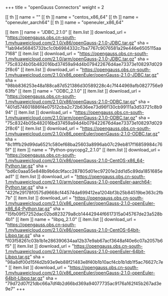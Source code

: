 +++
title = "openGauss Connectors"
weight = 2

[[ th ]]
    name = ""
[[ th ]]
    name = "centos_x86_64"
[[ th ]]
    name = "openeuler_aarch64"
[[ th ]]
    name = "openeuler_x86_64"

[[ item ]]
    name = "JDBC_2.1.0"
    [[ item.list ]]
        download_url = "https://opengauss.obs.cn-south-1.myhuaweicloud.com/2.1.0/x86/openGauss-2.1.0-JDBC.tar.gz"
        sha = "1ab94e56845732bc1c0b6984332c7ba7767c9076581a29e446e6505115aa7168"
    [[ item.list ]]
        download_url = "https://opengauss.obs.cn-south-1.myhuaweicloud.com/2.1.0/arm/openGauss-2.1.0-JDBC.tar.gz"
        sha = "75c8324b05b482016bd37459a94d4b079422676d4ae73373e108297d0292f8c6"
    [[ item.list ]]
        download_url = "https://opengauss.obs.cn-south-1.myhuaweicloud.com/2.1.0/x86_openEuler/openGauss-2.1.0-JDBC.tar.gz"
        sha = "98bb836253e48a188ca87d521386d30589228c4c7f444969afb0827756e963fb"
[[ item ]]
    name = "ODBC_2.1.0"
    [[ item.list ]]
        download_url = "https://opengauss.obs.cn-south-1.myhuaweicloud.com/2.1.0/x86/openGauss-2.1.0-ODBC.tar.gz"
        sha = "401d574601886f4e07512cba2c72b636ee73d96f130cb99111a3d53721c8b994"
    [[ item.list ]]
        download_url = "https://opengauss.obs.cn-south-1.myhuaweicloud.com/2.1.0/arm/openGauss-2.1.0-ODBC.tar.gz"
        sha = "75c8324b05b482016bd37459a94d4b079422676d4ae73373e108297d0292f8c6"
    [[ item.list ]]
        download_url = "https://opengauss.obs.cn-south-1.myhuaweicloud.com/2.1.0/x86_openEuler/openGauss-2.1.0-ODBC.tar.gz"
        sha = "8c1fffb29d99da6521c580ef68ba25603a8996ab07c29eb817f16859984c765f"
[[ item ]]
    name = "Python-psycopg2_2.1.0"
    [[ item.list ]]
        download_url = "https://opengauss.obs.cn-south-1.myhuaweicloud.com/2.1.0/x86/openGauss-2.1.0-CentOS-x86_64-Python.tar.gz"
        sha = "bd6c0aaa55e848b9b6dc9facc287805d01ec97201e2dd1d5c89da1851685ead1"
    [[ item.list ]]
        download_url = "https://opengauss.obs.cn-south-1.myhuaweicloud.com/2.1.0/arm/openGauss-2.1.0-openEuler-aarch64-Python.tar.gz"
        sha = "422fe29178f0575d9668cf44574da699412ea1204bf3b25b84519be363c2fb7b"
    [[ item.list ]]
        download_url = "https://opengauss.obs.cn-south-1.myhuaweicloud.com/2.1.0/x86_openEuler/openGauss-2.1.0-openEuler-x86_64-Python.tar.gz"
        sha = "15fb09f57252dac02bd823279a8cb14442944f6617315a045767de23a528b4b1"
[[ item ]]
    name = "libpq_2.1.0"
    [[ item.list ]]
        download_url = "https://opengauss.obs.cn-south-1.myhuaweicloud.com/2.1.0/x86/openGauss-2.1.0-CentOS-64bit-Libpq.tar.gz"
        sha = "f03f58261c03b1b1e286390634aa12b37e9ab67acf3648af40e6c07a2057b6f5"
    [[ item.list ]]
        download_url = "https://opengauss.obs.cn-south-1.myhuaweicloud.com/2.1.0/arm/openGauss-2.1.0-openEuler-64bit-Libpq.tar.gz"
        sha = "98a8df00d15f4d2b93e9eb88f21483e8f40b1b10acf4cb1b1db1f5ac76627c7e"
    [[ item.list ]]
        download_url = "https://opengauss.obs.cn-south-1.myhuaweicloud.com/2.1.0/x86_openEuler/openGauss-2.1.0-openEuler-64bit-Libpq.tar.gz"
        sha = "79d72d07f21dbc66a7df4b2d66bd369a94077735ac9176a162f45b267ad3e9e7"
+++
